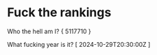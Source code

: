 # Fuck the rankings

Who the hell am I?
{ 5117710 }

What fucking year is it?
[ 2024-10-29T20:30:00Z ]
